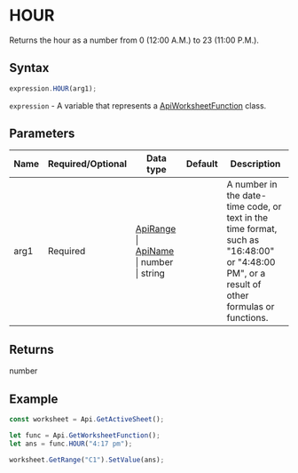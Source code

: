 # HOUR

Returns the hour as a number from 0 (12:00 A.M.) to 23 (11:00 P.M.).

## Syntax

```javascript
expression.HOUR(arg1);
```

`expression` - A variable that represents a [ApiWorksheetFunction](../ApiWorksheetFunction.md) class.

## Parameters

| **Name** | **Required/Optional** | **Data type** | **Default** | **Description** |
| ------------- | ------------- | ------------- | ------------- | ------------- |
| arg1 | Required | [ApiRange](../../ApiRange/ApiRange.md) \| [ApiName](../../ApiName/ApiName.md) \| number \| string |  | A number in the date-time code, or text in the time format, such as "16:48:00" or "4:48:00 PM", or a result of other formulas or functions. |

## Returns

number

## Example



```javascript editor-
const worksheet = Api.GetActiveSheet();

let func = Api.GetWorksheetFunction();
let ans = func.HOUR("4:17 pm"); 

worksheet.GetRange("C1").SetValue(ans);

```
